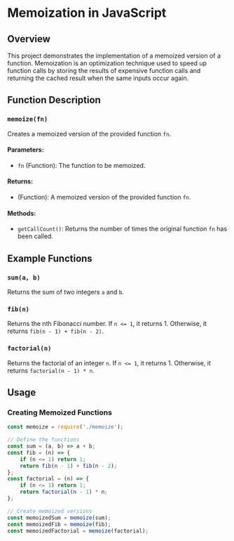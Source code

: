 # Memoization in JavaScript

## Overview

This project demonstrates the implementation of a memoized version of a function. Memoization is an optimization technique used to speed up function calls by storing the results of expensive function calls and returning the cached result when the same inputs occur again.

## Function Description

### `memoize(fn)`

Creates a memoized version of the provided function `fn`.

#### Parameters:
- `fn` (Function): The function to be memoized.

#### Returns:
- (Function): A memoized version of the provided function `fn`.

#### Methods:
- `getCallCount()`: Returns the number of times the original function `fn` has been called.

## Example Functions

### `sum(a, b)`

Returns the sum of two integers `a` and `b`.

### `fib(n)`

Returns the nth Fibonacci number. If `n <= 1`, it returns 1. Otherwise, it returns `fib(n - 1) + fib(n - 2)`.

### `factorial(n)`

Returns the factorial of an integer `n`. If `n <= 1`, it returns 1. Otherwise, it returns `factorial(n - 1) * n`.

## Usage

### Creating Memoized Functions

```javascript
const memoize = require('./memoize');

// Define the functions
const sum = (a, b) => a + b;
const fib = (n) => {
    if (n <= 1) return 1;
    return fib(n - 1) + fib(n - 2);
};
const factorial = (n) => {
    if (n <= 1) return 1;
    return factorial(n - 1) * n;
};

// Create memoized versions
const memoizedSum = memoize(sum);
const memoizedFib = memoize(fib);
const memoizedFactorial = memoize(factorial);
